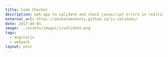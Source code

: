 ```yaml
---
title: Code Checker
description: web app to validate and check javascript errors in realtime
external_url: https://akshatamohanty.github.io/js-validate/
date: 2017-04-01
image: ../assets/images/jsvalidate.png
tags:
  - angularjs
  - webpack
layout: post
---
```

